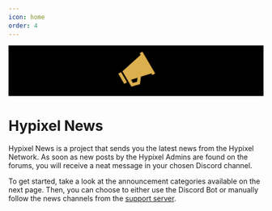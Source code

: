 ```yaml
---
icon: home
order: 4
---
```

![](./assets/hypixel-news-banner.png)

# Hypixel News
Hypixel News is a project that sends you the latest news from the Hypixel Network. As soon as new posts by the Hypixel Admins are found on the forums, you will receive a neat message in your chosen Discord channel.

To get started, take a look at the announcement categories available on the next page. Then, you can choose to either use the Discord Bot or manually follow the news channels from the [support server](https://discord.gg/d2kKwqcUsv).
